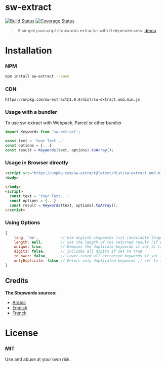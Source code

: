 # sw-extract 
[![Build Status](https://travis-ci.com/AmineYagoub/keywords-extract.svg?branch=master)](https://travis-ci.com/AmineYagoub/keywords-extract)
[![Coverage Status](https://coveralls.io/repos/github/AmineYagoub/keywords-extract/badge.svg?branch=master)](https://coveralls.io/github/AmineYagoub/keywords-extract?branch=master)
> A simple javascript stopwords extractor with 0 dependencies. [demo](https://amineyagoub.github.io/keywords-extract-demo/)
# Installation

### NPM

```bash
npm install sw-extract --save
```

### CDN
`https://unpkg.com/sw-extract@1.0.0/dist/sw-extract.umd.min.js`

### Usage with a bundler
To use sw-extract with Webpack, Parcel or other bundler

```js
import Keywords from 'sw-extract';

const text = 'Your Text...'
const options = {...}
const result = Keywords(text, options).toArray();
```

### Usage in Browser directly
```html
<script src="https://unpkg.com/sw-extract@latest/dist/sw-extract.umd.min.js"></script>
<body>
  ...
</body>
<script>
  const text = 'Your Text...'
  const options = {...}
  const result = Keywords(text, options).toArray();
</script>
```
### Using Options
```javascript
{
    lang: 'en',          // Use english stopwords list (available languages: ar, en, fr)
    length: null,        // Set the length of the returned result (if null return all result)
    unique: true,        // Removes the duplicate keywords if set to true
    digits: false,       // Includes all digits if set to true
    toLower: false,      // Lower-cased all extracted keywords if set to true
    onlyDuplicate: false // Return only duplicated keywords if set to true
}
```
## Credits

**The Stopwords sources:**

- [Arabic](https://github.com/6/stopwords-json)
- [English](https://dev.mysql.com/doc/refman/8.0/en/fulltext-stopwords.html)
- [French](https://github.com/6/stopwords-json)

# License

### MIT

Use and abuse at your own risk.